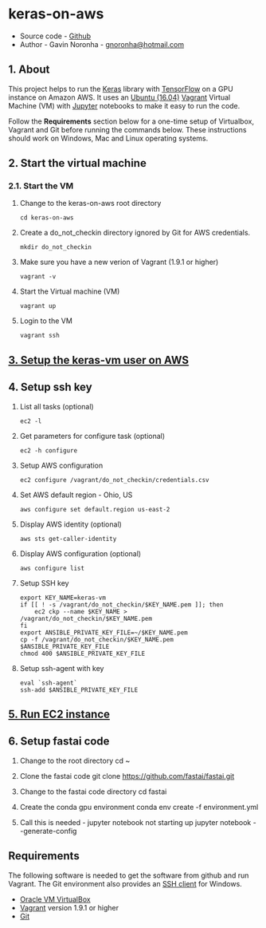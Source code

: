 # keras-on-aws

* Source code - [Github][1]
* Author - Gavin Noronha - <gnoronha@hotmail.com>

[1]: https://github.com/gavinln/keras-on-aws.git

## 1. About

This project helps to run the [Keras][10] library with [TensorFlow][20] on
a GPU instance on Amazon AWS. It uses an  [Ubuntu (16.04)][30] [Vagrant][40]
Virtual Machine (VM) with [Jupyter][50] notebooks to make it easy to run the
code.

[10]: https://github.com/fchollet/keras
[20]: http://tensorflow.org/
[30]: http://releases.ubuntu.com/16.04/
[40]: http://www.vagrantup.com/
[50]: http://jupyter.org/

Follow the **Requirements** section below for a one-time setup of Virtualbox,
Vagrant and Git before running the commands below. These instructions should
work on Windows, Mac and Linux operating systems.

## 2. Start the virtual machine

### 2.1. Start the VM

1. Change to the keras-on-aws root directory

    ```
    cd keras-on-aws
    ```

2. Create a do_not_checkin directory ignored by Git for AWS credentials.

    ```
    mkdir do_not_checkin
    ```

3. Make sure you have a new verion of Vagrant (1.9.1 or higher)

    ```
    vagrant -v
    ```

4. Start the Virtual machine (VM)

    ```
    vagrant up
    ```

5. Login to the VM

    ```
    vagrant ssh
    ```


## [3. Setup the keras-vm user on AWS](doc/setup-keras-user.md)

## 4. Setup ssh key

1. List all tasks (optional)

    ```
    ec2 -l
    ```

2. Get parameters for configure task (optional)

    ```
    ec2 -h configure
    ```

3. Setup AWS configuration

    ```
    ec2 configure /vagrant/do_not_checkin/credentials.csv
    ```

4. Set AWS default region - Ohio, US

    ```
    aws configure set default.region us-east-2
    ```

5. Display AWS identity (optional)

    ```
    aws sts get-caller-identity
    ```

5. Display AWS configuration (optional)

    ```
    aws configure list
    ```

7. Setup SSH key

    ```
    export KEY_NAME=keras-vm
    if [[ ! -s /vagrant/do_not_checkin/$KEY_NAME.pem ]]; then
        ec2 ckp --name $KEY_NAME > /vagrant/do_not_checkin/$KEY_NAME.pem
    fi
    export ANSIBLE_PRIVATE_KEY_FILE=~/$KEY_NAME.pem
    cp -f /vagrant/do_not_checkin/$KEY_NAME.pem $ANSIBLE_PRIVATE_KEY_FILE
    chmod 400 $ANSIBLE_PRIVATE_KEY_FILE
    ```

8. Setup ssh-agent with key

    ```
    eval `ssh-agent`
    ssh-add $ANSIBLE_PRIVATE_KEY_FILE
    ```

## [5. Run EC2 instance](doc/aws-spot-instance.txt)

## 6. Setup fastai code

1. Change to the root directory
cd ~

2. Clone the fastai code
git clone https://github.com/fastai/fastai.git

3. Change to the fastai code directory
cd fastai

4. Create the conda gpu environment
conda env create -f environment.yml

5. Call this is needed - jupyter notebook not starting up
jupyter notebook --generate-config


## Requirements

The following software is needed to get the software from github and run
Vagrant. The Git environment also provides an [SSH client][200] for Windows.

* [Oracle VM VirtualBox][210]
* [Vagrant][220] version 1.9.1 or higher
* [Git][230]

[200]: http://en.wikipedia.org/wiki/Secure_Shell
[210]: https://www.virtualbox.org/
[220]: http://vagrantup.com/
[230]: http://git-scm.com/
